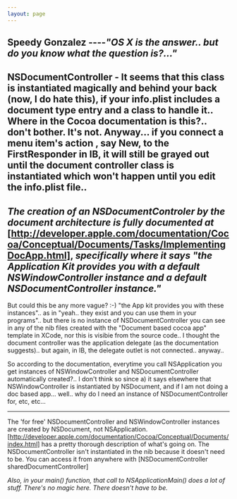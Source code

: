 ```yaml
---
layout: page
---
```




**Speedy Gonzalez**
----*"OS X is the answer.. but do you know what the question is?..."*
----
NSDocumentController - It seems that this class is instantiated magically and behind your back (now, I do hate this), if your info.plist includes a document type entry and a class to handle it..  Where in the Cocoa documentation is this?.. don't bother. It's not. Anyway... if you connect a menu item's action , say New, to the FirstResponder in IB, it will still be grayed out until the document controller class is instantiated which won't happen until you edit the info.plist file.. 
----

*The creation of an NSDocumentControler by the document architecture is fully documented at* [http://developer.apple.com/documentation/Cocoa/Conceptual/Documents/Tasks/ImplementingDocApp.html], *specifically where it says "the Application Kit provides you with a default NSWindowController instance and a default NSDocumentController instance."*
----
But could this be any more vague? :-)  "the App kit provides you with these instances".. as in "yeah.. they exist and you can use them in your programs".. but there is no instance of NSDocumentController you can see in any of the nib files created with the "Document based cocoa app" template in XCode, nor this is visibie from the source code.. I thought the document controller was the application delegate (as the documentation suggests).. but again, in IB, the delegate outlet is not connected..  anyway.. 

So according to the documentation, everytime you call NSApplication you get instances of NSWindowController and NSDocumentController automatically created?.. I don't think so since a) it says elsewhere that NSWindowController is instantiated by NSDocument, and if I am not doing a doc based app... well.. why do I need an instance of NSDocumentController for, etc, etc...

----

The 'for free' NSDocumentController and NSWindowController instances are created by NSDocument, not NSApplication. [http://developer.apple.com/documentation/Cocoa/Conceptual/Documents/index.html] has a pretty thorough description of what's going on. The NSDocumentController isn't instantiated in the nib because it doesn't need to be. You can access it from anywhere with     [NSDocumentController sharedDocumentController]

*Also, in your     main() function, that call to     NSApplicationMain() does a lot of stuff. There's no magic here. There doesn't have to be.*
